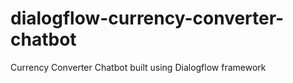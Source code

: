 # dialogflow-currency-converter-chatbot
Currency Converter Chatbot built using Dialogflow framework
